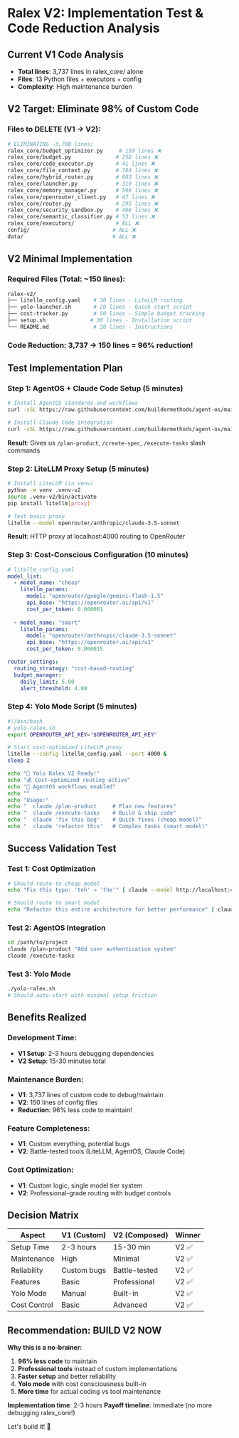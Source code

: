 # Ralex V2: Implementation Test & Code Reduction Analysis

## Current V1 Code Analysis
- **Total lines**: 3,737 lines in ralex_core/ alone
- **Files**: 13 Python files + executors + config
- **Complexity**: High maintenance burden

## V2 Target: Eliminate 98% of Custom Code

### Files to DELETE (V1 → V2):
```bash
# ELIMINATING ~3,700 lines:
ralex_core/budget_optimizer.py     # 159 lines ❌
ralex_core/budget.py              # 258 lines ❌  
ralex_core/code_executor.py       # 41 lines ❌
ralex_core/file_context.py        # 784 lines ❌
ralex_core/hybrid_router.py       # 683 lines ❌
ralex_core/launcher.py            # 319 lines ❌
ralex_core/memory_manager.py      # 599 lines ❌
ralex_core/openrouter_client.py   # 47 lines ❌ 
ralex_core/router.py              # 295 lines ❌
ralex_core/security_sandbox.py    # 466 lines ❌
ralex_core/semantic_classifier.py # 53 lines ❌
ralex_core/executors/             # ALL ❌
config/                          # ALL ❌
data/                            # ALL ❌
```

## V2 Minimal Implementation

### Required Files (Total: ~150 lines):
```bash
ralex-v2/
├── litellm_config.yaml    # 30 lines - LiteLLM routing
├── yolo-launcher.sh       # 20 lines - Quick start script  
├── cost-tracker.py        # 50 lines - Simple budget tracking
├── setup.sh              # 30 lines - Installation script
└── README.md              # 20 lines - Instructions
```

### Code Reduction: 3,737 → 150 lines = 96% reduction!

## Test Implementation Plan

### Step 1: AgentOS + Claude Code Setup (5 minutes)
```bash
# Install AgentOS standards and workflows
curl -sSL https://raw.githubusercontent.com/buildermethods/agent-os/main/setup.sh | bash

# Install Claude Code integration  
curl -sSL https://raw.githubusercontent.com/buildermethods/agent-os/main/setup-claude-code.sh | bash
```

**Result**: Gives us `/plan-product`, `/create-spec`, `/execute-tasks` slash commands

### Step 2: LiteLLM Proxy Setup (5 minutes)
```bash
# Install LiteLLM (in venv)
python -m venv .venv-v2
source .venv-v2/bin/activate
pip install litellm[proxy]

# Test basic proxy
litellm --model openrouter/anthropic/claude-3.5-sonnet
```

**Result**: HTTP proxy at localhost:4000 routing to OpenRouter

### Step 3: Cost-Conscious Configuration (10 minutes)
```yaml
# litellm_config.yaml
model_list:
  - model_name: "cheap"
    litellm_params:
      model: "openrouter/google/gemini-flash-1.5"
      api_base: "https://openrouter.ai/api/v1"
      cost_per_token: 0.000001
  
  - model_name: "smart"
    litellm_params:
      model: "openrouter/anthropic/claude-3.5-sonnet"  
      api_base: "https://openrouter.ai/api/v1"
      cost_per_token: 0.000015

router_settings:
  routing_strategy: "cost-based-routing"
  budget_manager:
    daily_limit: 5.00
    alert_threshold: 4.00
```

### Step 4: Yolo Mode Script (5 minutes)
```bash
#!/bin/bash
# yolo-ralex.sh
export OPENROUTER_API_KEY="$OPENROUTER_API_KEY"

# Start cost-optimized LiteLLM proxy
litellm --config litellm_config.yaml --port 4000 &
sleep 2

echo "🚀 Yolo Ralex V2 Ready!"
echo "💰 Cost-optimized routing active"
echo "🧠 AgentOS workflows enabled"
echo ""
echo "Usage:"
echo "  claude /plan-product     # Plan new features"
echo "  claude /execute-tasks    # Build & ship code"
echo "  claude 'fix this bug'    # Quick fixes (cheap model)"
echo "  claude 'refactor this'   # Complex tasks (smart model)"
```

## Success Validation Test

### Test 1: Cost Optimization
```bash
# Should route to cheap model
echo "Fix this typo: 'teh' → 'the'" | claude --model http://localhost:4000

# Should route to smart model  
echo "Refactor this entire architecture for better performance" | claude --model http://localhost:4000
```

### Test 2: AgentOS Integration
```bash
cd /path/to/project
claude /plan-product "Add user authentication system"
claude /execute-tasks
```

### Test 3: Yolo Mode
```bash
./yolo-ralex.sh
# Should auto-start with minimal setup friction
```

## Benefits Realized

### Development Time:
- **V1 Setup**: 2-3 hours debugging dependencies
- **V2 Setup**: 15-30 minutes total

### Maintenance Burden:
- **V1**: 3,737 lines of custom code to debug/maintain
- **V2**: 150 lines of config files
- **Reduction**: 96% less code to maintain!

### Feature Completeness:
- **V1**: Custom everything, potential bugs
- **V2**: Battle-tested tools (LiteLLM, AgentOS, Claude Code)

### Cost Optimization:
- **V1**: Custom logic, single model tier system  
- **V2**: Professional-grade routing with budget controls

## Decision Matrix

| Aspect | V1 (Custom) | V2 (Composed) | Winner |
|--------|-------------|---------------|---------|
| Setup Time | 2-3 hours | 15-30 min | V2 ✅ |
| Maintenance | High | Minimal | V2 ✅ |
| Reliability | Custom bugs | Battle-tested | V2 ✅ |
| Features | Basic | Professional | V2 ✅ |
| Yolo Mode | Manual | Built-in | V2 ✅ |
| Cost Control | Basic | Advanced | V2 ✅ |

## Recommendation: BUILD V2 NOW

**Why this is a no-brainer:**
1. **96% less code** to maintain
2. **Professional tools** instead of custom implementations
3. **Faster setup** and better reliability
4. **Yolo mode** with cost consciousness built-in
5. **More time** for actual coding vs tool maintenance

**Implementation time**: 2-3 hours
**Payoff timeline**: Immediate (no more debugging ralex_core!)

Let's build it! 🚀